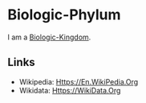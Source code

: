 # Biologic-Phylum

I am a [Biologic-Kingdom](40000084.md).

## Links

- Wikipedia: [Https://En.WikiPedia.Org](https://en.wikipedia.org/wiki/Phylum)
- Wikidata: [Https://WikiData.Org](https://wikidata.org/wiki/Q38348)
